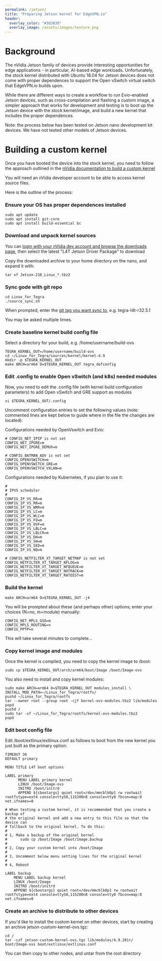 ```yaml
---
permalink: /jetson/
title: "Preparing Jetson kernel for EdgeVPN.io"
header:
  overlay_color: "#303030"
  overlay_image: /assets/images/texture.png
---
```


# Background

The nVidia Jetson family of devices provide interesting opportunities for edge applications - in particular, AI-based edge workloads. Unfortunately, the stock kernel distributed with Ubuntu 18.04 for Jetson devices does not come with proper dependences to support the Open vSwitch virtual switch that EdgeVPN.io builds upon.

While there are different ways to create a workflow to run Evio-enabled Jetson devices, such as cross-compilation and flashing a custom image, a simpler approach that works for development and testing is to boot up the Jetson device with the stock kernel/image, and build a new kernel that includes the proper dependences.

Note: the process below has been tested on Jetson nano development kit devices. We have not tested other models of Jetson devices.

# Building a custom kernel

Once you have booted the device into the stock kernel, you need to follow the approach outlined in the [nVidia documentation to build a custom kernel](https://docs.nvidia.com/jetson/l4t/index.html#page/Tegra%20Linux%20Driver%20Package%20Development%20Guide/kernel_custom.html)

You will need an nVidia developer account to be able to access kernel source files.

Here is the outline of the process:

### Ensure your OS has proper dependences installed

```
sudo apt update
sudo apt install git-core
sudo apt install build-essential bc
```

### Download and unpack kernel sources

You can [login with your nVidia dev account and browse the downloads page](https://developer.nvidia.com/embedded/downloads), then select the latest "L4T Jetson Driver Package" to download

Copy the downloaded archive to your home directory on the nano, and expand it with:

```
tar xf Jetson-210_Linux_*.tbz2
```

### Sync gode with git repo

```
cd Linux_for_Tegra
./source_sync.sh
```

When prompted, enter the [git tag you want sync to](https://nv-tegra.nvidia.com/gitweb/?p=linux-4.9.git), e.g. tegra-l4t-r32.5.1

You may be asked multiple times.

### Create baseline kernel build config file

Select a directory for your build, e.g. /home/username/build-ovs

```
TEGRA_KERNEL_OUT=/home/username/build-ovs
cd ~/Linux_for_Tegra/sources/kernel/kernel-4.9
mkdir -p $TEGRA_KERNEL_OUT
make ARCH=arm64 O=$TEGRA_KERNEL_OUT tegra_defconfig
```

### Edit .config to enable Open vSwitch (and k8s) needed modules

Now, you need to edit the .config file (with kernel build configuration parameters) to add Open vSwitch and GRE support as modules

```
vi $TEGRA_KERNEL_OUT/.config 
```

Uncomment configuration entries to set the following values (note: commented lines are kept below to guide where in the file the changes are located):

Configurations needed by OpenVswitch and Evio:

```
# CONFIG_NET_IPIP is not set
CONFIG_NET_IPGRE=m
CONFIG_NET_IPGRE_DEMUX=m
```

```
# CONFIG_BATMAN_ADV is not set
CONFIG_OPENVSWITCH=m 
CONFIG_OPENVSWITCH_GRE=m 
CONFIG_OPENVSWITCH_VXLAN=m 
```

Configurations needed by Kubernetes, if you plan to use it:

```
#
# IPVS scheduler
#
CONFIG_IP_VS_RR=m
CONFIG_IP_VS_RR=m
CONFIG_IP_VS_WRR=m
CONFIG_IP_VS_LC=m
CONFIG_IP_VS_WLC=m
CONFIG_IP_VS_FO=m
CONFIG_IP_VS_OVF=m
CONFIG_IP_VS_LBLC=m
CONFIG_IP_VS_LBLCR=m
CONFIG_IP_VS_DH=m
CONFIG_IP_VS_SH=m
CONFIG_IP_VS_SED=m
CONFIG_IP_VS_NQ=m
```

```
# CONFIG_NETFILTER_XT_TARGET_NETMAP is not set
CONFIG_NETFILTER_XT_TARGET_NFLOG=m
CONFIG_NETFILTER_XT_TARGET_NFQUEUE=m
CONFIG_NETFILTER_XT_TARGET_NOTRACK=m
CONFIG_NETFILTER_XT_TARGET_RATEEST=m
```


### Build the kernel

```
make ARCH=arm64 O=$TEGRA_KERNEL_OUT -j4
```

You will be prompted about these (and perhaps other) options; enter your choices (N=no, m=module) manually:

```
CONFIG_NET_MPLS_GSO=m
CONFIG_MPLS_ROUTING=n
CONFIG_PPTP=n
```

This will take several minutes to complete...

### Copy kernel image and modules

Once the kernel is compiled, you need to copy the kernel image to /boot:

```
sudo cp $TEGRA_KERNEL_OUT/arch/arm64/boot/Image /boot/Image-ovs
```

You also need to install and copy kernel modules:

```
sudo make ARCH=arm64 O=$TEGRA_KERNEL_OUT modules_install \
INSTALL_MOD_PATH=~/Linux_for_Tegra/rootfs/
pushd ~/Linux_for_Tegra/rootfs
tar --owner root --group root -cjf kernel-ovs-modules.tbz2 lib/modules
popd
pushd /
sudo tar -xf ~/Linux_for_Tegra/rootfs/kernel-ovs-modules.tbz2
popd
```

### Edit boot config file

Edit /boot/extlinux/extlinux.conf as follows to boot from the new kernel you just built as the primary option:

```
TIMEOUT 30
DEFAULT primary

MENU TITLE L4T boot options

LABEL primary
      MENU LABEL primary kernel
      LINUX /boot/Image-ovs
      INITRD /boot/initrd
      APPEND ${cbootargs} quiet root=/dev/mmcblk0p1 rw rootwait rootfstype=ext4 console=ttyS0,115200n8 console=tty0 fbcon=map:0 net.ifnames=0 

# When testing a custom kernel, it is recommended that you create a backup of
# the original kernel and add a new entry to this file so that the device can
# fallback to the original kernel. To do this:
#
# 1, Make a backup of the original kernel
#      sudo cp /boot/Image /boot/Image.backup
#
# 2, Copy your custom kernel into /boot/Image
#
# 3, Uncomment below menu setting lines for the original kernel
#
# 4, Reboot

LABEL backup
    MENU LABEL backup kernel
    LINUX /boot/Image
    INITRD /boot/initrd
    APPEND ${cbootargs} quiet root=/dev/mmcblk0p1 rw rootwait rootfstype=ext4 console=ttyS0,115200n8 console=tty0 fbcon=map:0 net.ifnames=0
```

### Create an archive to distribute to other devices

If you'd like to install the custom kernel on other devices, start by creating an archive jetson-custom-kernel-ovs.tgz:

```
cd /
tar -czf jetson-custom-kernel-ovs.tgz lib/modules/4.9.201+/ boot/Image-ovs boot/extlinux/extlinux.conf
```

You can then copy to other nodes, and untar from the root directory
